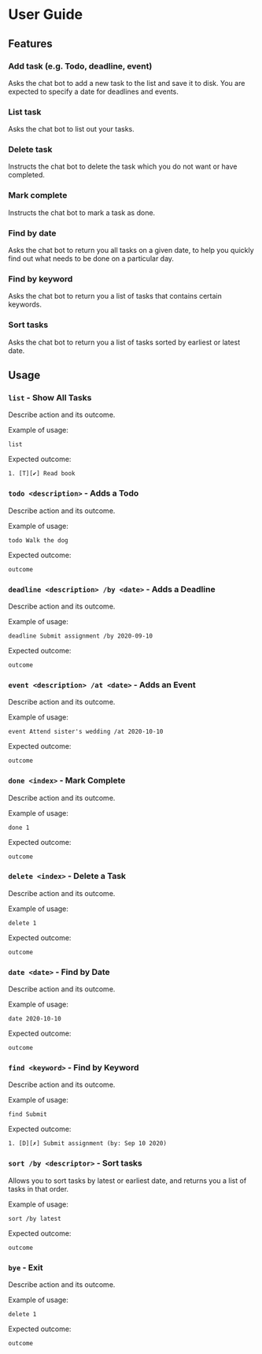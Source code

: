 # User Guide

## Features 

### Add task (e.g. Todo, deadline, event)

Asks the chat bot to add a new task to the list 
and save it to disk.
You are expected to specify a date for deadlines 
and events.

### List task
Asks the chat bot to list out your tasks.

### Delete task
Instructs the chat bot to delete the task which 
you do not want or have completed.

### Mark complete
Instructs the chat bot to mark a task as done.

### Find by date
Asks the chat bot to return you all tasks on 
a given date, to help you quickly find out what 
needs to be done on a particular day.

### Find by keyword
Asks the chat bot to return you a list of tasks
that contains certain keywords.

### Sort tasks
Asks the chat bot to return you a list of tasks
sorted by earliest or latest date.


## Usage

### `list` - Show All Tasks

Describe action and its outcome.

Example of usage: 

`list`

Expected outcome:

```
1. [T][✔] Read book
```

### `todo <description>` - Adds a Todo

Describe action and its outcome.

Example of usage: 

`todo Walk the dog`

Expected outcome:

```
outcome
```

### `deadline <description> /by <date>` - Adds a Deadline

Describe action and its outcome.

Example of usage: 

`deadline Submit assignment /by 2020-09-10`

Expected outcome:

```
outcome
```

### `event <description> /at <date>` - Adds an Event

Describe action and its outcome.

Example of usage: 

`event Attend sister's wedding /at 2020-10-10 `

Expected outcome:

```
outcome
```

### `done <index>` - Mark Complete

Describe action and its outcome.

Example of usage: 

`done 1`

Expected outcome:

```
outcome
```

### `delete <index>` - Delete a Task

Describe action and its outcome.

Example of usage: 

`delete 1`

Expected outcome:

```
outcome
```

### `date <date>` - Find by Date

Describe action and its outcome.

Example of usage: 

`date 2020-10-10`

Expected outcome:

```
outcome
```

### `find <keyword>` - Find by Keyword

Describe action and its outcome.

Example of usage: 

`find Submit`

Expected outcome:

```
1. [D][✗] Submit assignment (by: Sep 10 2020)
```

### `sort /by <descriptor>` - Sort tasks

Allows you to sort tasks by latest or earliest date, and returns you
a list of tasks in that order.

Example of usage: 

`sort /by latest`

Expected outcome:

```
outcome
```

### `bye` - Exit

Describe action and its outcome.

Example of usage: 

`delete 1`

Expected outcome:

```
outcome
```
